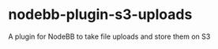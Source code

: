 nodebb-plugin-s3-uploads
========================

A plugin for NodeBB to take file uploads and store them on S3
